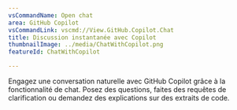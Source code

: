 ```yaml
---
vsCommandName: Open chat
area: GitHub Copilot
vsCommandLink: vscmd://View.GitHub.Copilot.Chat
title: Discussion instantanée avec Copilot
thumbnailImage: ../media/ChatWithCopilot.png
featureId: ChatWithCopilot

---
```



Engagez une conversation naturelle avec GitHub Copilot grâce à la fonctionnalité de chat. Posez des questions, faites des requêtes de clarification ou demandez des explications sur des extraits de code.

